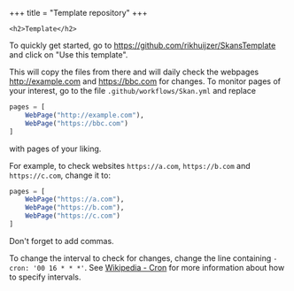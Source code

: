 +++
title = "Template repository"
+++

~~~
<h2>Template</h2>
~~~

To quickly get started, go to <https://github.com/rikhuijzer/SkansTemplate> and click on "Use this template".

This will copy the files from there and will daily check the webpages <http://example.com> and <https://bbc.com> for changes.
To monitor pages of your interest, go to the file `.github/workflows/Skan.yml` and replace

```julia
pages = [
    WebPage("http://example.com"),
    WebPage("https://bbc.com")
]
```

with pages of your liking.

For example, to check websites `https://a.com`, `https://b.com` and `https://c.com`, change it to:

```julia
pages = [
    WebPage("https://a.com"),
    WebPage("https://b.com"),
    WebPage("https://c.com")
]
```

Don't forget to add commas.

To change the interval to check for changes, change the line containing `- cron: '00 16 * * *'`.
See [Wikipedia - Cron](https://en.wikipedia.org/wiki/Cron) for more information about how to specify intervals.

